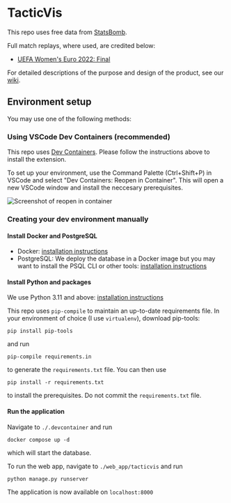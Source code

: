 # TacticVis

This repo uses free data from [StatsBomb](https://statsbomb.com/).

Full match replays, where used, are credited below:
- [UEFA Women's Euro 2022: Final](https://www.uefa.tv/video/vod/379782/?bucketExId=pnAe&lastSeen=0%3A379782&section=WEURO)

For detailed descriptions of the purpose and design of the product, see our [wiki](https://github.com/gsheir/football_analysis/wiki/TacticVis-Wiki-%E2%80%90-Home).

## Environment setup

You may use one of the following methods:

### Using VSCode Dev Containers (recommended)

This repo uses [Dev Containers](https://code.visualstudio.com/docs/devcontainers/containers). Please follow the instructions above to install the extension.

To set up your environment, use the Command Palette (Ctrl+Shift+P) in VSCode and select "Dev Containers: Reopen in Container". This will open a new VSCode window and install the neccesary prerequisites.

![Screenshot of reopen in container](https://code.visualstudio.com/assets/docs/devcontainers/create-dev-container/dev-containers-reopen.png)


### Creating your dev environment manually

#### Install Docker and PostgreSQL

- Docker: [installation instructions](https://docs.docker.com/desktop/)
- PostgreSQL: We deploy the database in a Docker image but you may want to install the PSQL CLI or other tools: [installation instructions](https://www.postgresql.org/download/) 

#### Install Python and packages

We use Python 3.11 and above: [installation instructions](https://www.python.org/downloads/)

This repo uses `pip-compile` to maintain an up-to-date requirements file. In your environment of choice (I use `virtualenv`), download pip-tools:

```
pip install pip-tools
```

and run

```
pip-compile requirements.in
```

to generate the `requirements.txt` file. You can then use 

```
pip install -r requirements.txt
``` 

to install the prerequisites. Do not commit the `requirements.txt` file.

#### Run the application

Navigate to `./.devcontainer` and run 
```
docker compose up -d
```

which will start the database. 

To run the web app, navigate to `./web_app/tacticvis` and run

```
python manage.py runserver
```

The application is now available on `localhost:8000`